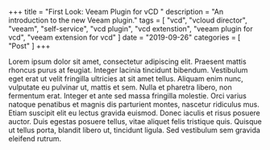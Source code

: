 +++
title = "First Look: Veeam Plugin for vCD "
description = "An introduction to the new Veeam plugin."
tags = [
    "vcd",
    "vcloud director",
    "veeam",
    "self-service",
    "vcd plugin",
    "vcd extenstion",
    "veeam plugin for vcd",
    "veeam extension for vcd"
]
date = "2019-09-26"
categories = [
    "Post"
]
+++

Lorem ipsum dolor sit amet, consectetur adipiscing elit. Praesent mattis rhoncus purus at feugiat. Integer lacinia tincidunt bibendum. Vestibulum eget erat ut velit fringilla ultricies at sit amet tellus. Aliquam enim nunc, vulputate eu pulvinar ut, mattis et sem. Nulla et pharetra libero, non fermentum erat. Integer et ante sed massa fringilla molestie. Orci varius natoque penatibus et magnis dis parturient montes, nascetur ridiculus mus. Etiam suscipit elit eu lectus gravida euismod. Donec iaculis et risus posuere auctor. Duis egestas posuere tellus, vitae aliquet felis tristique quis. Quisque ut tellus porta, blandit libero ut, tincidunt ligula. Sed vestibulum sem gravida eleifend rutrum.
